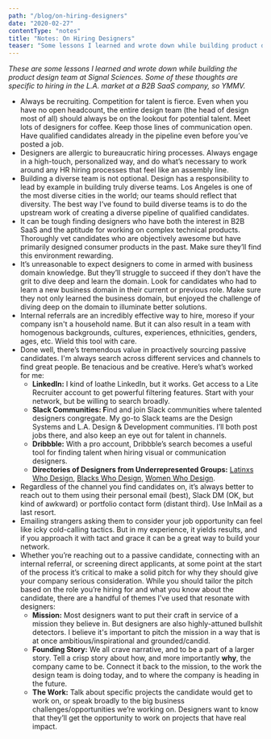 ```yaml
---
path: "/blog/on-hiring-designers"
date: "2020-02-27"
contentType: "notes"
title: "Notes: On Hiring Designers"
teaser: "Some lessons I learned and wrote down while building product design teams"
---
```


*These are some lessons I learned and wrote down while building the product design team at Signal Sciences. Some of these thoughts are specific to hiring in the L.A. market at a B2B SaaS company, so YMMV.*

- Always be recruiting. Competition for talent is fierce. Even when you have no open headcount, the entire design team (the head of design most of all) should always be on the lookout for potential talent. Meet lots of designers for coffee. Keep those lines of communication open. Have qualified candidates already in the pipeline even before you’ve posted a job.
- Designers are allergic to bureaucratic hiring processes. Always engage in a high-touch, personalized way, and do what’s necessary to work around any HR hiring processes that feel like an assembly line.
- Building a diverse team is not optional. Design has a responsibility to lead by example in building truly diverse teams. Los Angeles is one of the most diverse cities in the world; our teams should reflect that diversity. The best way I’ve found to build diverse teams is to do the upstream work of creating a diverse pipeline of qualified candidates.
- It can be tough finding designers who have both the interest in B2B SaaS and the aptitude for working on complex technical products. Thoroughly vet candidates who are objectively awesome but have primarily designed consumer products in the past. Make sure they’ll find this environment rewarding.
- It’s unreasonable to expect designers to come in armed with business domain knowledge. But they’ll struggle to succeed if they don’t have the grit to dive deep and learn the domain. Look for candidates who had to learn a new business domain in their current or previous role. Make sure they not only learned the business domain, but enjoyed the challenge of diving deep on the domain to illuminate better solutions.
- Internal referrals are an incredibly effective way to hire, moreso if your company isn't a household name. But it can also result in a team with homogenous backgrounds, cultures, experiences, ethnicities, genders, ages, etc. Wield this tool with care.
- Done well, there’s tremendous value in proactively sourcing passive candidates. I'm always search across different services and channels to find great people. Be tenacious and be creative. Here’s what’s worked for me:
    - **LinkedIn:** I kind of loathe LinkedIn, but it works. Get access to a Lite Recruiter account to get powerful filtering features. Start with your network, but be willing to search broadly.
    - **Slack Communities: F**ind and join Slack communities where talented designers congregate. My go-to Slack teams are the Design Systems and L.A. Design & Development communities. I’ll both post jobs there, and also keep an eye out for talent in channels.
    - **Dribbble:** With a pro account, Dribbble’s search becomes a useful tool for finding talent when hiring visual or communication designers.
    - **Directories of Designers from Underrepresented Groups:** [Latinxs Who Design](https://www.latinxswhodesign.com/), [Blacks Who Design](https://blackswho.design/), [Women Who Design](https://womenwho.design/).
- Regardless of the channel you find candidates on, it’s always better to reach out to them using their personal email (best), Slack DM (OK, but kind of awkward) or portfolio contact form (distant third). Use InMail as a last resort.
- Emailing strangers asking them to consider your job opportunity can feel like icky cold-calling tactics. But in my experience, it yields results, and if you approach it with tact and grace it can be a great way to build your network.
- Whether you’re reaching out to a passive candidate, connecting with an internal referral, or screening direct applicants, at some point at the start of the process it’s critical to make a solid pitch for why they should give your company serious consideration. While you should tailor the pitch based on the role you’re hiring for and what you know about the candidate, there are a handful of themes I’ve used that resonate with designers:
    - **Mission:** Most designers want to put their craft in service of a mission they believe in. But designers are also highly-attuned bullshit detectors. I believe it's important to pitch the mission in a way that is at once ambitious/inspirational and grounded/candid.
    - **Founding Story:** We all crave narrative, and to be a part of a larger story. Tell a crisp story about how, and more importantly **why**, the company came to be. Connect it back to the mission, to the work the design team is doing today, and to where the company is heading in the future.
    - **The Work:** Talk about specific projects the candidate would get to work on, or speak broadly to the big business challenges/opportunities we’re working on. Designers want to know that they’ll get the opportunity to work on projects that have real impact.